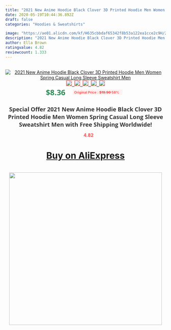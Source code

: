 ```yaml
---
title: "2021 New Anime Hoodie Black Clover 3D Printed Hoodie Men Women Spring Casual Long Sleeve Sweatshirt Men"
date: 2020-05-19T10:44:36.892Z
draft: false
categories: "Hoodies & Sweatshirts"

image: "https://ae01.alicdn.com/kf/H635cbbdaf65342f8b53a122ea1cce2c9H/2021-New-Anime-Hoodie-Black-Clover-3D-Printed-Hoodie-Men-Women-Spring-Casual-Long-Sleeve-Sweatshirt.jpg"
description: "2021 New Anime Hoodie Black Clover 3D Printed Hoodie Men Women Spring Casual Long Sleeve Sweatshirt Men"
author: Ella Brown
ratingvalue: 4.82
reviewcount: 1.333
---
```

<br>
<div style="text-align: center;">
<a href="https://s.click.aliexpress.com/e/_A7pTv3" target="_blank" rel="nofollow noopener noreferrer"><img alt="2021 New Anime Hoodie Black Clover 3D Printed Hoodie Men Women Spring Casual Long Sleeve Sweatshirt Men" class="magnifier-image" src="https://ae01.alicdn.com/kf/H635cbbdaf65342f8b53a122ea1cce2c9H/2021-New-Anime-Hoodie-Black-Clover-3D-Printed-Hoodie-Men-Women-Spring-Casual-Long-Sleeve-Sweatshirt.jpg_640x640.jpg">
<br>
<img style="border:1px solid salmon" src="https://ae01.alicdn.com/kf/H635cbbdaf65342f8b53a122ea1cce2c9H/2021-New-Anime-Hoodie-Black-Clover-3D-Printed-Hoodie-Men-Women-Spring-Casual-Long-Sleeve-Sweatshirt.jpg_120x120.jpg">&nbsp;&nbsp;<img style="border:1px solid salmon" src="https://ae01.alicdn.com/kf/H0658eaea757242b0997ce62a41800ea9s/2021-New-Anime-Hoodie-Black-Clover-3D-Printed-Hoodie-Men-Women-Spring-Casual-Long-Sleeve-Sweatshirt.jpg_120x120.jpg">&nbsp;&nbsp;<img style="border:1px solid salmon" src="https://ae01.alicdn.com/kf/Hf8f6c32a356740cd9689b253f73bc111t/2021-New-Anime-Hoodie-Black-Clover-3D-Printed-Hoodie-Men-Women-Spring-Casual-Long-Sleeve-Sweatshirt.jpg_120x120.jpg">&nbsp;&nbsp;<img style="border:1px solid salmon" src="https://ae01.alicdn.com/kf/H0715096d52db4945b49c36cce861b4f7N/2021-New-Anime-Hoodie-Black-Clover-3D-Printed-Hoodie-Men-Women-Spring-Casual-Long-Sleeve-Sweatshirt.jpg_120x120.jpg">&nbsp;&nbsp;<img style="border:1px solid salmon" src="https://ae01.alicdn.com/kf/H756f5928b6674fceb96c508f0d6103e8U/2021-New-Anime-Hoodie-Black-Clover-3D-Printed-Hoodie-Men-Women-Spring-Casual-Long-Sleeve-Sweatshirt.jpg_120x120.jpg"></a></div><br0>
<div style="text-align: center;"><span style="background-color: white; border: 0px; box-sizing: border-box; color: seagreen; display: inline-block; font-family: &quot;open sans&quot; , &quot;arial&quot; , &quot;helvetica&quot; , sans-serif , &quot;heiti&quot;; font-size: 24px; font-stretch: inherit; font-weight: 700; line-height: inherit; margin: 0px 10px 0px 0px; padding: 0px; vertical-align: middle;">$8.36 </span>
<span style="background: rgb(255 , 241 , 241); border-radius: 3px; border: 0px; box-sizing: border-box; color: #ff4747; display: inline-block; font-family: inherit; font-size: 12px; font-stretch: inherit; font-style: inherit; font-variant: inherit; font-weight: 600; line-height: inherit; margin: 0px; padding: 2px 5px; transform: scale(0.9); vertical-align: middle;">Original Price : <b style="text-decoration: line-through;">$19.90 </b> 58%&nbsp;&nbsp;</span></div>
<h1 style="color: #333333; display: inline-block; font-family: &quot;open sans&quot; , &quot;arial&quot; , &quot;helvetica&quot; , sans-serif , &quot;heiti&quot;; font-size: 18px; font-stretch: inherit; font-weight: 700; text-align: center;">Special Offer 2021 New Anime Hoodie Black Clover 3D Printed Hoodie Men Women Spring Casual Long Sleeve Sweatshirt Men with Free Shipping Worldwide!</h1>
<div style="color: #ff4747; text-align: center;">
<img src="https://4.bp.blogspot.com/-M0ZcTcb-5uY/XleCXlxnR4I/AAAAAAAAAEc/OrjgMkXV1oMQFaCRZj5HQwOCBcu3w1FegCPcBGAYYCw/s1600/star.png" style="height: 15px;">&nbsp;<b>4.82</b></div>
<div class="button_cont" align="center"><a class="buynow_a" href="https://s.click.aliexpress.com/e/_A7pTv3" target="_blank" rel="nofollow noopener noreferrer"><H1>Buy on AliExpress</H1></a></div><br>
<div class="separator" style="clear: both; text-align: center;">
<img src="https://lh3.googleusercontent.com/-pTy5HemUv9M/XlePHvY0dAI/AAAAAAAAAE4/0nX5iRUoIWY8eMW9Dpxeirr157OZliDIgCLcBGAsYHQ/s1600/badge.gif" width="480">
</div>
